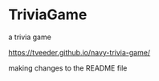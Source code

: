 # TriviaGame
a trivia game

https://tveeder.github.io/navy-trivia-game/


making changes to the README file
